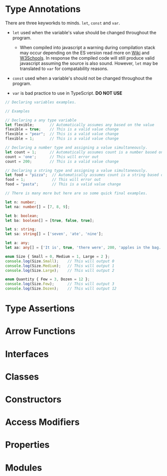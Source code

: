 # Type Annotations

There are three keyworkds to minds. `let`, `const` and `var`.

- `let` used when the variable's value should be changed throughout the program. 
  - When compiled into javascript a warning during compilation stack may occur depending on the ES version read more on [Wiki](https://en.wikipedia.org/wiki/ECMAScript) and [W3Schools](https://www.w3schools.com/js/js_versions.asp). In response the compiled code will still produce valid javascript assuming the source is also sound. However, `let` may be translated to `var` for compatability reasons.
  
- `const` used when a variable's should not be changed throughout the program. 
- `var` is bad practice to use in TypeScript. **DO NOT USE** 

```typescript
// Declaring variables examples.

// Examples

// Declaring a any type variable
let flexible;       // Automatically assumes any based on the value
flexible = true;    // This is a valid value change
flexible = "pear";  // This is a valid value change
flexible = 1;       // This is a valid value change

// Declaring a number type and assigning a value simultaneously.
let count = 1;      // Automatically assumes count is a number based on the value
count = 'one';      // This will error out
count = 200;        // This is a valid value change

// Declaring a string type and assigning a value simultaneously.
let food = "pizza";  // Automatically assumes count is a string based on the value
food = 1;            // This will error out
food = "pasta";      // This is a valid value change

// There is many more but here are so some quick final examples.

let n: number;
let na: number[] = [7, 8, 9];

let b: boolean;
let ba: boolean[] = [true, false, true];

let s: string;
let sa: string[] = ['seven', 'ate', 'nine'];

let a: any;
let aa: any[] = ['It is', true, 'there were', 200, 'apples in the bag.'];

enum Size { Small = 0, Medium = 1, Large = 2 }; 
console.log(Size.Small);    // This will output 0
console.log(Size.Medium);   // This will output 1
console.log(Size.Large);    // This will output 2

enum Quantity { Few = 3, Dozen = 12 }; 
console.log(Size.Few);      // This will output 3
console.log(Size.Dozen);    // This will output 12
```

# Type Assertions

# Arrow Functions

# Interfaces

# Classes

# Constructors

# Access Modifiers

# Properties

# Modules

